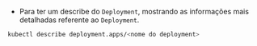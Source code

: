 - Para ter um describe do `Deployment`, mostrando as informações mais detalhadas referente ao `Deployment`.
```bash
kubectl describe deployment.apps/<nome do deployment>
```